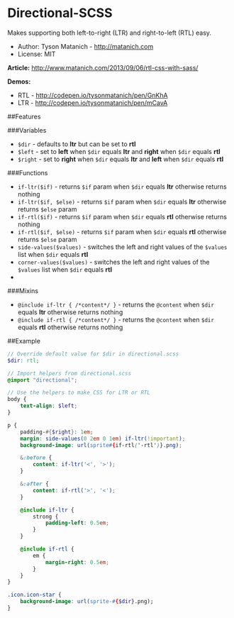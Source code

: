 ﻿# Directional-SCSS

Makes supporting both left-to-right (LTR) and right-to-left (RTL) easy.

* Author: Tyson Matanich - http://matanich.com
* License: MIT

**Article:** http://www.matanich.com/2013/09/06/rtl-css-with-sass/

**Demos:**
* RTL - http://codepen.io/tysonmatanich/pen/GnKhA
* LTR - http://codepen.io/tysonmatanich/pen/mCavA

##Features

###Variables
* `$dir` - defaults to **ltr** but can be set to **rtl**
* `$left` - set to **left** when `$dir` equals **ltr** and **right** when `$dir` equals **rtl**
* `$right` - set to **right** when `$dir` equals **ltr** and **left** when `$dir` equals **rtl**

###Functions
* `if-ltr($if)` - returns `$if` param when `$dir` equals **ltr** otherwise returns nothing
* `if-ltr($if, $else)` - returns `$if` param when `$dir` equals **ltr** otherwise returns `$else` param
* `if-rtl($if)` - returns `$if` param when `$dir` equals **rtl** otherwise returns nothing
* `if-rtl($if, $else)` - returns `$if` param when `$dir` equals **rtl** otherwise returns `$else` param
* `side-values($values)` - switches the left and right values of the `$values` list when `$dir` equals **rtl**
* `corner-values($values)` - switches the left and right values of the `$values` list when `$dir` equals **rtl**
* 
###Mixins
* `@include if-ltr { /*content*/ }` - returns the `@content` when `$dir` equals **ltr** otherwise returns nothing
* `@include if-rtl { /*content*/ }` - returns the `@content` when `$dir` equals **rtl** otherwise returns nothing

##Example
```scss
// Override default value for $dir in directional.scss
$dir: rtl;

// Import helpers from directional.scss
@import "directional";

// Use the helpers to make CSS for LTR or RTL
body {
	text-align: $left;
}

p {
	padding-#{$right}: 1em;
	margin: side-values(0 2em 0 1em) if-ltr(!important);
	background-image: url(sprite#{if-rtl('-rtl')}.png);

	&:before {
		content: if-ltr('<', '>');
	}

	&:after {
		content: if-rtl('>', '<');
	}

	@include if-ltr {
		strong {
			padding-left: 0.5em;
		}
	}

	@include if-rtl {
		em {
			margin-right: 0.5em;
		}
	}
}

.icon.icon-star {
	background-image: url(sprite-#{$dir}.png);
}
```
